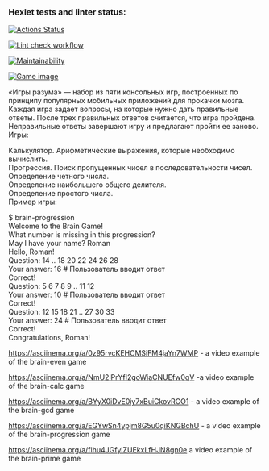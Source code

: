 ### Hexlet tests and linter status:
[![Actions Status](https://github.com/GlebCoder/python-project-lvl1/workflows/hexlet-check/badge.svg)](https://github.com/GlebCoder/python-project-lvl1/actions)

[![Lint check workflow](https://github.com/GlebCoder/python-project-lvl1/actions/workflows/lint-check.yml/badge.svg)]()

[![Maintainability](https://api.codeclimate.com/v1/badges/a99a88d28ad37a79dbf6/maintainability)](https://codeclimate.com/github/codeclimate/codeclimate/maintainability)

[![Game image](https://www.google.com/imgres?imgurl=https%3A%2F%2Fhappytimegames.com%2Fwp-content%2Fuploads%2F2020%2F12%2FBrian-Games.png&imgrefurl=https%3A%2F%2Fhappytimegames.com%2Fdo-brain-games-really-work%2F&tbnid=5ldvrW9rWoa9FM&vet=12ahUKEwj4yqf3-8HxAhXx_CoKHV0BCUMQMygLegUIARDFAQ..i&docid=3rbv6Mal3i4o1M&w=960&h=568&q=brain%20games%20pics&ved=2ahUKEwj4yqf3-8HxAhXx_CoKHV0BCUMQMygLegUIARDFAQ)]()

«Игры разума» — набор из пяти консольных игр, построенных по принципу популярных мобильных приложений для прокачки мозга. Каждая игра задает вопросы, на которые нужно дать правильные ответы. После трех правильных ответов считается, что игра пройдена. Неправильные ответы завершают игру и предлагают пройти ее заново. Игры:  

Калькулятор. Арифметические выражения, которые необходимо вычислить.  
Прогрессия. Поиск пропущенных чисел в последовательности чисел.  
Определение четного числа.  
Определение наибольшего общего делителя.  
Определение простого числа.  
Пример игры:  

$ brain-progression  
Welcome to the Brain Game!  
What number is missing in this progression?  
May I have your name? Roman  
Hello, Roman!  
Question: 14 .. 18 20 22 24 26 28  
Your answer: 16 # Пользователь вводит ответ  
Correct!  
Question: 5 6 7 8 9 .. 11 12  
Your answer: 10 # Пользователь вводит ответ  
Correct!  
Question: 12 15 18 21 .. 27 30 33  
Your answer: 24 # Пользователь вводит ответ  
Correct!  
Congratulations, Roman!  

https://asciinema.org/a/0z95rvcKEHCMSiFM4jaYn7WMP - a video example of the brain-even game  

https://asciinema.org/a/NmU2lPrYfI2goWiaCNUEfw0qV -a video example of the brain-calc game  

https://asciinema.org/a/BYyX0iDvE0iy7xBuiCkovRCO1 - a video example of the brain-gcd game  

https://asciinema.org/a/EGYwSn4ypjm8G5u0qiKNGBchU - a video example of the brain-progression game  

 https://asciinema.org/a/flhu4JGfyiZUEkxLfHJN8gn0e a video example of the brain-prime game  

